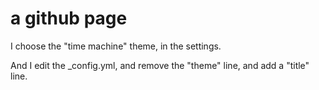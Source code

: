 # a github page
I choose the "time machine" theme, in the settings.

And I edit the _config.yml, and remove the "theme" line, and add a "title" line.
